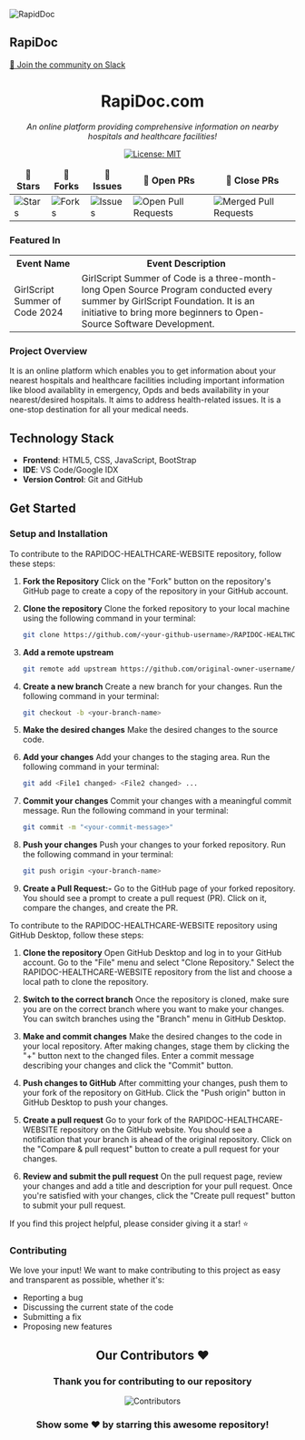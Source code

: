 
![RapidDoc](https://camo.githubusercontent.com/dd5e3080a7adc2ead8f86cbbd6577cee0a38439c0ebf195021ce41587b0a405f/68747470733a2f2f6d69726f2e6d656469756d2e636f6d2f6d61782f313430302f312a633459675258595161794f5657785633376f757272772e706e67)


## RapiDoc 
[💬 Join the community on Slack](https://join.slack.com/t/newworkspace-ley5153/shared_invite/zt-2isvflg78-tMexsn50mxdwY4BEJ_W11g)<br>
<div align = "center">

<div align="center">

# RapiDoc.com

<i>An online platform providing comprehensive information on nearby hospitals and healthcare facilities!</i>

</div>



[![License: MIT](https://img.shields.io/badge/License-MIT-yellow.svg)](https://opensource.org/licenses/MIT)

<table align="center">
    <thead align="center">
        <tr border: 1px;>
            <td><b>🌟 Stars</b></td>
            <td><b>🍴 Forks</b></td>
            <td><b>🐛 Issues</b></td>
            <td><b>🔔 Open PRs</b></td>
            <td><b>🔕 Close PRs</b></td>
        </tr>
     </thead>
    <tbody>
         <tr>
            <td><img alt="Stars" src="https://img.shields.io/github/stars/Anishkagupta04/RAPIDOC-HEALTHCARE-WEBSITE-?style=flat&logo=github"/></td>
             <td><img alt="Forks" src="https://img.shields.io/github/forks/Anishkagupta04/RAPIDOC-HEALTHCARE-WEBSITE-?style=flat&logo=github"/></td>
            <td><img alt="Issues" src="https://img.shields.io/github/issues/Anishkagupta04/RAPIDOC-HEALTHCARE-WEBSITE-?style=flat&logo=github"/></td>
            <td><img alt="Open Pull Requests" src="https://img.shields.io/github/issues-pr/Anishkagupta04/RAPIDOC-HEALTHCARE-WEBSITE-?style=flat&logo=github"/></td>
           <td><img alt="Merged Pull Requests" src="https://img.shields.io/github/issues-pr-merged/Anishkagupta04/RAPIDOC-HEALTHCARE-WEBSITE-?style=flat&color=critical&logo=github"/></td>
        </tr>
    </tbody>
</table>
</div>
<h3> Featured In</h3>

<table>

   <tr>
      <th>Event Name</th>
      <th>Event Description</th>
   </tr>
   <tr>
      <td>GirlScript Summer of Code 2024</td>
      <td>GirlScript Summer of Code is a three-month-long Open Source Program conducted every summer by GirlScript Foundation. It is an initiative to bring more beginners to Open-Source Software Development.</td>
   </tr>

</table>
<h3>Project Overview</h3>
It is an online platform which enables you to get information about your nearest hospitals and healthcare facilities including important information like blood availablity in emergency, Opds and beds availability in your nearest/desired hospitals. It aims to address health-related issues. It is a one-stop destination for all your medical needs.

## Technology Stack

- **Frontend**: HTML5, CSS, JavaScript, BootStrap
- **IDE**: VS Code/Google IDX
- **Version Control**: Git and GitHub

## Get Started

### Setup and Installation

To contribute to the RAPIDOC-HEALTHCARE-WEBSITE repository, follow these steps:
1. **Fork the Repository**
   Click on the "Fork" button on the repository's GitHub page to create a copy of the repository in your GitHub account.

2. **Clone the repository**
   Clone the forked repository to your local machine using the following command in your terminal:
   ```bash
   git clone https://github.com/<your-github-username>/RAPIDOC-HEALTHCARE-WEBSITE
   ```
3. **Add a remote upstream**
   ```bash
   git remote add upstream https://github.com/original-owner-username/RAPIDOC-HEALTHCARE-WEBSITE
   ```
4. **Create a new branch**
       Create a new branch for your changes. Run the following command in your terminal:
   ```bash
   git checkout -b <your-branch-name>
   ```
   
5. **Make the desired changes**
   Make the desired changes to the source code.

6. **Add your changes**
   Add your changes to the staging area. Run the following command in your terminal:
   ```bash
   git add <File1 changed> <File2 changed> ...
   ```
   
7. **Commit your changes**
   Commit your changes with a meaningful commit message. Run the following command in your terminal:
   ```bash
   git commit -m "<your-commit-message>"
   ```
   
8. **Push your changes**
   Push your changes to your forked repository. Run the following command in your terminal:
   ```bash
   git push origin <your-branch-name>
   ```
   
9. **Create a Pull Request:-**
   Go to the GitHub page of your forked repository. You should see a prompt to create a pull request (PR). Click on it, compare the changes, and create the PR.

To contribute to the RAPIDOC-HEALTHCARE-WEBSITE repository using GitHub Desktop, follow these steps:
1. **Clone the repository**
   Open GitHub Desktop and log in to your GitHub account. Go to the "File" menu and select "Clone Repository." Select the RAPIDOC-HEALTHCARE-WEBSITE repository from the list and choose a local path to clone the repository.

2. **Switch to the correct branch**
   Once the repository is cloned, make sure you are on the correct branch where you want to make your changes. You can switch branches using the "Branch" menu in GitHub Desktop.

3. **Make and commit changes**
   Make the desired changes to the code in your local repository. After making changes, stage them by clicking the "+" button next to the changed files. Enter a commit message describing your changes and click the "Commit" button.

4. **Push changes to GitHub**
   After committing your changes, push them to your fork of the repository on GitHub. Click the "Push origin" button in GitHub Desktop to push your changes.

5. **Create a pull request**
   Go to your fork of the RAPIDOC-HEALTHCARE-WEBSITE repository on the GitHub website. You should see a notification that your branch is ahead of the original repository. Click on the "Compare & pull request" button to create a pull request for your changes.

6. **Review and submit the pull request**
   On the pull request page, review your changes and add a title and description for your pull request. Once you're satisfied with your changes, click the "Create pull request" button to submit your pull request.

If you find this project helpful, please consider giving it a star! ⭐️

### Contributing

We love your input! We want to make contributing to this project as easy and transparent as possible, whether it's:
- Reporting a bug
- Discussing the current state of the code
- Submitting a fix
- Proposing new features

<div>
 
<h2 align = "center">Our Contributors ❤️</h2>
<div align = "center">
 <h3>Thank you for contributing to our repository</h3>

![Contributors](https://contrib.rocks/image?repo=Anishkagupta04/RAPIDOC-HEALTHCARE-WEBSITE-)

### Show some ❤️ by starring this awesome repository!

</div>

  

